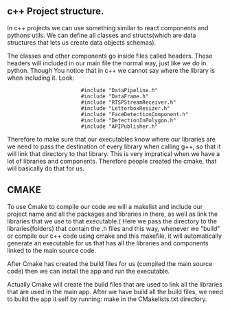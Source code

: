 ## c++ Project structure.

In c++ projects we can use something similar to react components and pythons utils. We can define all classes and structs(which are data structures that lets us create data objects schemas).

The classes and other components go inside files called headers. These headers will included in our main file the normal way, just like we do in python. Though You notice
that in c++ we cannot say where the library is when including it. Look:

                            #include "DataPipeline.h"
                            #include "DataFrame.h"
                            #include "RTSPStreamReceiver.h"
                            #include "LetterboxResizer.h"
                            #include "FaceDetectionComponent.h"
                            #include "DetectionInPolygon.h"
                            #include "APIPublisher.h"
Therefore to make sure that our executables know where our libraries are we need to pass the destination of every library when calling g++, so that it will link that directory to that library.
This is very impratical when we have a lot of libraries and components. Therefore people created the cmake, that will basically do that for us.

## CMAKE

To use Cmake to compile our code we will a makelist and include our project name and all the packages and libraries in there, as well as link the libraries that we use to that
executable.( Here we pass the directory to the libraries(folders) that contain the .h files and this way, whenever we "build" or compile our c++ code using cmake and this makefile,
it will automatically generate an executable for us that has all the libraries and components linked to the main source code.

After Cmake has created the build files for us (compiled the main source code) then we can install the app and run the executable.

Actually Cmake will create the build files that are used to link all the libraries that are used in the main app. After we have build all the build files, we need to build the app it self by running: make in the CMakelists.txt directory.
